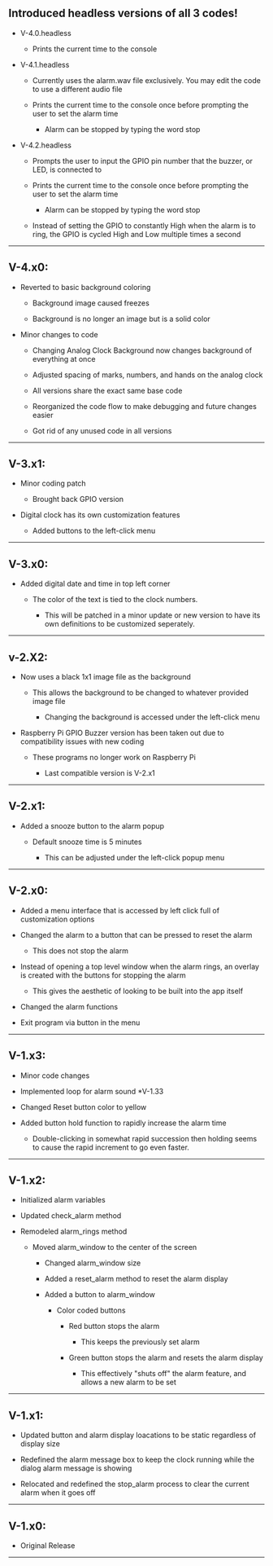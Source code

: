 ## Introduced headless versions of all 3 codes!
- V-4.0.headless

  - Prints the current time to the console

- V-4.1.headless

  - Currently uses the alarm.wav file exclusively. You may edit the code to use a different audio file

  - Prints the current time to the console once before prompting the user to set the alarm time

    - Alarm can be stopped by typing the word stop

- V-4.2.headless

  - Prompts the user to input the GPIO pin number that the buzzer, or LED, is connected to

  - Prints the current time to the console once before prompting the user to set the alarm time

    - Alarm can be stopped by typing the word stop

  - Instead of setting the GPIO to constantly High when the alarm is to ring, the GPIO is cycled High and Low multiple times a second

----------

## V-4.x0:
- Reverted to basic background coloring

  - Background image caused freezes

  - Background is no longer an image but is a solid color

- Minor changes to code

  - Changing Analog Clock Background now changes background of everything at once

  - Adjusted spacing of marks, numbers, and hands on the analog clock

  - All versions share the exact same base code

  - Reorganized the code flow to make debugging and future changes easier

  - Got rid of any unused code in all versions

----------

## V-3.x1:
- Minor coding patch

  - Brought back GPIO version

- Digital clock has its own customization features

  - Added buttons to the left-click menu

----------

## V-3.x0:
- Added digital date and time in top left corner

  - The color of the text is tied to the clock numbers.

    - This will be patched in a minor update or new version to have its own definitions to be customized seperately.

----------

## v-2.X2:

- Now uses a black 1x1 image file as the background

  - This allows the background to be changed to whatever provided image file

    - Changing the background is accessed under the left-click menu

- Raspberry Pi GPIO Buzzer version has been taken out due to compatibility issues with new coding

  - These programs no longer work on Raspberry Pi

    - Last compatible version is V-2.x1

----------

## V-2.x1:

- Added a snooze button to the alarm popup

  - Default snooze time is 5 minutes

    - This can be adjusted under the left-click popup menu
    

----------

## V-2.x0:

- Added a menu interface that is accessed by left click full of customization options

- Changed the alarm to a button that can be pressed to reset the alarm
  
  * This does not stop the alarm

- Instead of opening a top level window when the alarm rings, an overlay is created with the buttons for stopping the alarm

  - This gives the aesthetic of looking to be built into the app itself

- Changed the alarm functions

- Exit program via button in the menu

----------

## V-1.x3:

- Minor code changes

- Implemented loop for alarm sound *V-1.33

- Changed Reset button color to yellow

- Added button hold function to rapidly increase the alarm time

  * Double-clicking in somewhat rapid succession then holding seems to cause the rapid increment to go even faster.

----------

## V-1.x2:

- Initialized alarm variables

- Updated check_alarm method

- Remodeled alarm_rings method

  - Moved alarm_window to the center of the screen

    - Changed alarm_window size

    - Added a reset_alarm method to reset the alarm display

    - Added a button to alarm_window

      - Color coded buttons

        - Red button stops the alarm

          * This keeps the previously set alarm

        - Green button stops the alarm and resets the alarm display

          * This effectively "shuts off" the alarm feature, and allows a new alarm to be set

----------

## V-1.x1:

- Updated button and alarm display loacations to be static regardless of display size

- Redefined the alarm message box to keep the clock running while the dialog alarm message is showing

- Relocated and redefined the stop_alarm process to clear the current alarm when it goes off

----------

## V-1.x0:

- Original Release

----------

